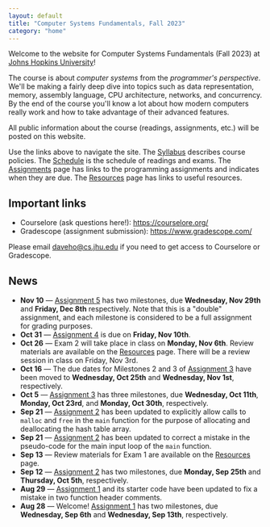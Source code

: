 ```yaml
---
layout: default
title: "Computer Systems Fundamentals, Fall 2023"
category: "home"
---
```


Welcome to the website for Computer Systems Fundamentals (Fall 2023)
at <a href="https://www.jhu.edu/">Johns Hopkins University</a>!

The course is about *computer systems* from the *programmer's
perspective*.  We'll be making a fairly deep dive into topics such
as data representation, memory, assembly language, CPU architecture,
networks, and concurrency.  By the end of the course you'll know a lot
about how modern computers really work and how to take advantage of
their advanced features.

All public information about the course (readings, assignments, etc.) will
be posted on this website.

Use the links above to navigate the site.  The [Syllabus](syllabus.html)
describes course policies. The [Schedule](schedule.html) is the schedule
of readings and exams.  The [Assignments](assignments.html) page has
links to the programming assignments and indicates when they are due.
The [Resources](resources.html) page has links to useful resources.

## Important links

* Courselore (ask questions here!): <https://courselore.org/>
* Gradescope (assignment submission): <https://www.gradescope.com/>

Please email <daveho@cs.jhu.edu> if you need to get access to Courselore or
Gradescope.

## News

* **Nov 10** — [Assignment 5](assign/assign05.html) has two milestones, due
  **Wednesday, Nov 29th** and **Friday, Dec 8th** respectively.
  Note that this is a "double" assignment, and each milestone is
  considered to be a full assignment for grading purposes.
* **Oct 31** — [Assignment 4](assign/assign04.html) is due on
  **Friday, Nov 10th**.
* **Oct 26** — Exam 2 will take place in class on **Monday, Nov 6th**.
  Review materials are available on the [Resources](resources.html) page.
  There will be a review session in class on Friday, Nov 3rd.
* **Oct 16** — The due dates for Milestones 2 and 3 of [Assignment 3](assign/assign03.html)
  have been moved to **Wednesday, Oct 25th** and **Wednesday, Nov 1st**,
  respectively.
* **Oct 5** — [Assignment 3](assign/assign03.html) has three milestones,
  due **Wednesday, Oct 11th**, **Monday, Oct 23rd**, and **Monday, Oct 30th**,
  respectively.
* **Sep 21** — [Assignment 2](assign/assign02.html) has been updated to
  explicitly allow calls to `malloc` and `free` in the `main` function
  for the purpose of allocating and deallocating the hash table array.
* **Sep 21** — [Assignment 2](assign/assign02.html) has been updated to correct
  a mistake in the pseudo-code for the main input loop of the `main`
  function.
* **Sep 13** — Review materials for Exam 1 are available on the [Resources](resources.html)
  page.
* **Sep 12** — [Assignment 2](assign/assign02.html) has two milestones, due
  **Monday, Sep 25th** and **Thursday, Oct 5th**, respectively.
* **Aug 29** — [Assignment 1](assign/assign01.html) and its starter code have
  been updated to fix a mistake in two function header comments.
* **Aug 28** — Welcome! [Assignment 1](assign/assign01.html) has two milestones,
  due **Wednesday, Sep 6th** and **Wednesday, Sep 13th**, respectively.
